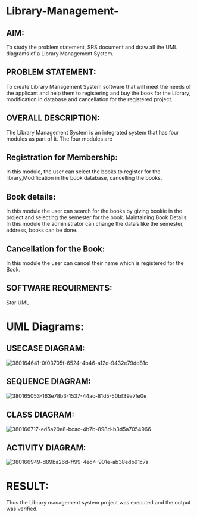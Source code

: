 # Library-Management-

## AIM:
To study the problem statement, SRS document and draw all the UML diagrams of a Library Management System.



## PROBLEM STATEMENT:
To create Library Management System software that will meet the needs of the applicant and help them to registering and buy the book for the Library, modification in database and cancellation for the registered project.


## OVERALL DESCRIPTION:
The Library Management System is an integrated system that has four modules as part of it. The four modules are


## Registration for Membership:
In this module, the user can select the books to register for the library,Modification in the book database, cancelling the books.


## Book details:
In this module the user can search for the books by giving bookie in the project and selecting the semester for the book. Maintaining Book Details: In this module the administrator can change the data’s like the semester, address, books can be done.


## Cancellation for the Book:
In this module the user can cancel their name which is registered for the Book.


## SOFTWARE REQUIRMENTS:
Star UML

# UML Diagrams:

## USECASE DIAGRAM:

![380164641-0f03705f-6524-4b46-a12d-9432e79dd81c](https://github.com/user-attachments/assets/588b79b6-4ecb-4e99-a80f-743793d1d17e)


## SEQUENCE DIAGRAM:

![380165053-163e78b3-1537-44ac-81d5-50bf39a7fe0e](https://github.com/user-attachments/assets/0c3129fa-acee-4cef-bb4d-1163ab3eae9d)


## CLASS DIAGRAM:

![380166717-ed5a20e8-bcac-4b7b-898d-b3d5a7054966](https://github.com/user-attachments/assets/7ac5b6d3-e46c-461a-8ec1-6b9b1b4e886f)


## ACTIVITY DIAGRAM:



![380166949-d89ba26d-ff99-4ed4-901e-ab38edb91c7a](https://github.com/user-attachments/assets/1e58a72b-731d-4912-81b8-5d0944b90067)


# RESULT:
Thus the Library management system project was executed and the output was verified.

















